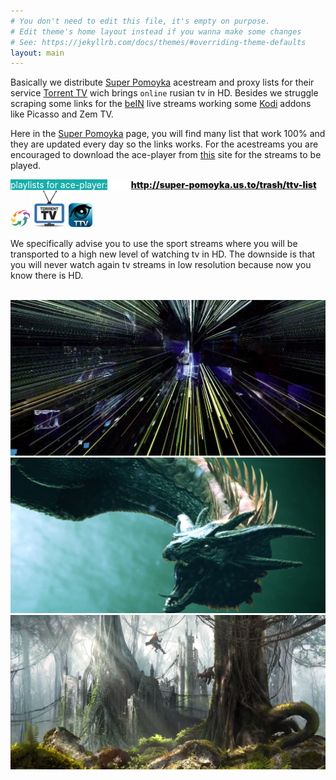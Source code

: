 ```yaml
---
# You don't need to edit this file, it's empty on purpose.
# Edit theme's home layout instead if you wanna make some changes
# See: https://jekyllrb.com/docs/themes/#overriding-theme-defaults
layout: main
---
```

Basically we distribute [Super Pomoyka](http://super-pomoyka.us.to/trash/ttv-list/) acestream and proxy lists for their service [Torrent TV](https://torrent-tv.ru) wich brings `online`  rusian tv in HD. Besides we struggle scraping some links for the [beIN](https://bein.com) live streams working some [Kodi](http://www.beinsports.com/en/) addons like Picasso and Zem TV.

Here in the [Super Pomoyka](http://super-pomoyka.us.to/trash/ttv-list/) page, you will find many list that work 100% and they are updated every day so the links works. For the acestreams you are encouraged to download the ace-player from [this](http://acestream.org) site for the streams to be played.
<html>
	<div id="logo">
		<tr><td><span style="color:#fff;background-color:#18aea9;">playlists for ace-player:</span></td><td><span style="font-weight:900;background-color:#fff;color:#fff;">Link: <a href="http://super-pomoyka.us.to/trash/ttv-list">http://super-pomoyka.us.to/trash/ttv-list</a></span></td></tr>
						<td><img src="images/acestreamlogo.png"><img src="images/torrent-tv.png" height="60px"><td><img src="images/ttv-kodi.png" height="40px"></td><br>
	
We specifically advise you to use the sport streams where you will be transported to a high new level of watching tv in HD. The downside is that you will never watch again tv streams in low resolution because now you know there is HD.
<html>
	<div class="divider">&nbsp;</div>
	<img src="images/pic01.jpg" width="800">
	<img src="images/pic12.jpg" width="800">
	<img src="images/pic13.jpg" width="800">


